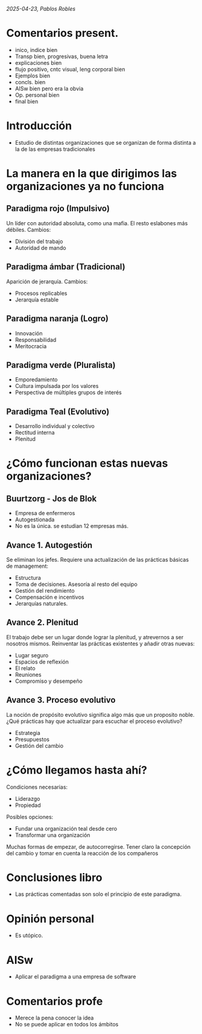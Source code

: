 *2025-04-23, Pablos Robles*
# Comentarios present.
- inico, indice bien
- Transp bien, progresivas, buena letra
- explicaciones bien
- flujo positivo, cntc visual, leng corporal bien
- Ejemplos bien
- concls. bien
- AISw bien pero era la obvia
- Op. personal bien
- final bien

# Introducción
- Estudio de distintas organizaciones que se organizan de forma distinta a la de las empresas tradicionales

# La manera en la que dirigimos las organizaciones ya no funciona
## Paradigma rojo (Impulsivo)
Un líder con autoridad absoluta, como una mafia. El resto eslabones más débiles. Cambios:
- División del trabajo
- Autoridad de mando

## Paradigma ámbar (Tradicional)
Aparición de jerarquía. Cambios:
- Procesos replicables
- Jerarquía estable

## Paradigma naranja (Logro)
- Innovación
- Responsabilidad
- Meritocracia

## Paradigma verde (Pluralista)
- Emporedamiento
- Cultura impulsada por los valores
- Perspectiva de múltiples grupos de interés

## Paradigma Teal (Evolutivo)
- Desarrollo individual y colectivo
- Rectitud interna
- Plenitud

# ¿Cómo funcionan estas nuevas organizaciones?
## Buurtzorg - Jos de Blok
- Empresa de enfermeros
- Autogestionada
- No es la única. se estudian 12 empresas más.

## Avance 1. Autogestión
Se eliminan los jefes. Requiere una actualización de las prácticas básicas de management:
- Estructura
- Toma de decisiones. Asesoría al resto del equipo
- Gestión del rendimiento
- Compensación e incentivos
- Jerarquías naturales.

## Avance 2. Plenitud
El trabajo debe ser un lugar donde lograr la plenitud, y atrevernos a ser nosotros mismos. Reinventar las prácticas existentes y añadir otras nuevas:
- Lugar seguro
- Espacios de reflexión
- El relato
- Reuniones
- Compromiso y desempeño

## Avance 3. Proceso evolutivo
La noción de propósito evolutivo significa algo más que un proposito noble. ¿Qué prácticas hay que actualizar para escuchar el proceso evolutivo?
- Estrategia
- Presupuestos
- Gestión del cambio

# ¿Cómo llegamos hasta ahí?
Condiciones necesarias:
- Liderazgo
- Propiedad

Posibles opciones:
- Fundar una organización teal desde cero
- Transformar una organización

Muchas formas de empezar, de autocorregirse. Tener claro la concepción del cambio y tomar en cuenta la reacción de los compañeros


# Conclusiones libro
- Las prácticas comentadas son solo el principio de este paradigma.

# Opinión personal
- Es utópico.

# AISw
- Aplicar el paradigma a una empresa de software

# Comentarios profe
- Merece la pena conocer la idea
- No se puede aplicar en todos los ámbitos
